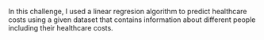 In this challenge, I used a linear regresion algorithm to predict healthcare costs using a given dataset that contains information about different people including their healthcare costs.
